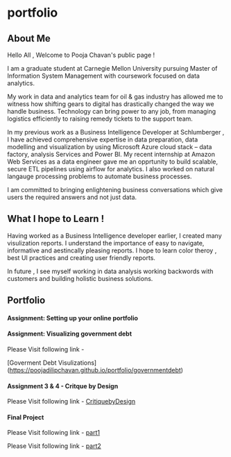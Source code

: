 # portfolio

## About Me

Hello All , 
Welcome to Pooja Chavan's public page ! 

I am a graduate student at Carnegie Mellon University pursuing Master of Information System Management with coursework focused on data analytics. 

My work in data and analytics team for oil & gas industry has allowed me to witness how shifting gears to digital has drastically changed the way we handle business. Technology can bring power to any job, from managing logistics efficiently to raising remedy tickets to the support team. 

In my previous work as a Business Intelligence Developer at Schlumberger , I have achieved comprehensive expertise in data preparation, data modelling and visualization by using Microsoft Azure cloud stack – data factory, analysis Services and Power BI. My recent internship at Amazon Web Services as a data engineer gave me an opprtunity to build scalable, secure ETL pipelines using airflow for analytics. I also worked on natural langauge processing problems to automate business processes.

I am committed to bringing enlightening business conversations which give users the required answers and not just data.


## What I hope to Learn !

Having worked as a Business Intelligence developer earlier, I created many visulization reports. I understand the importance of easy to navigate, informative and aestincally pleasing reports. I hope to learn color theroy , best UI practices and creating user friendly reports.

In future , I see myself working in data analysis working backwords with customers and building holistic business solutions.

## Portfolio 

#### Assignment: Setting up your online portfolio

#### Assignment: Visualizing government debt

Please Visit following link -

[Goverment Debt Visulizations] (https://poojadilipchavan.github.io/portfolio/governmentdebt)

#### Assignment 3 & 4 - Critque by Design

Please Visit following link -
[CritiquebyDesign](https://poojadilipchavan.github.io/portfolio/critiquebydesign)


#### Final Project 

Please Visit following link -
[part1](https://poojadilipchavan.github.io/portfolio/part1_finalproject)

Please Visit following link -
[part2](https://poojadilipchavan.github.io/portfolio/part2_finalproject)


